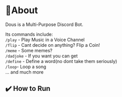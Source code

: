 # 🍁About
Dous is a Multi-Purpose Discord Bot.
<br>

Its  commands include:<br>
`/play` - Play Music in a Voice Channel<br>
`/flip` - Cant decide on anything? Flip a Coin!<br>
`/meme` - Some memes?<br>
`/dadjoke` - If you want you can get<br>
`/define` - Define a word(no dont take them seriously)<br>
`/loop`- Loop a song<br>
… and much more<br>


## ✔️ How to Run


